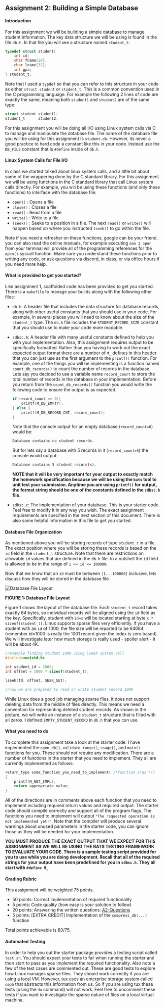 ## Assignment 2:  Building a Simple Database

#### Introduction
For this assignment we will be building a simple database to manage student information.  The key data structure we will be using is found in the file `db.h`. In that file you will see a structure named `student_t`:

```c
typedef struct student{
    int id;
    char fname[24];
    char lname[32];
    int gpa; 
} student_t;
```
Note that I used a `typdef` so that you can refer to this structure in your code as either `struct student` or `student_t`.  This is a common convention used in the C programming language.  For example the following 2 lines of code are exactly the same, meaning both `student1` and `student2` are of the same type:

```c
struct student student1;
student_t      student2;
```

For this assignment you will be doing all I/O using Linux system calls via C to manage and manipulate the database file. The name of the database file you will be using for this assignment is `student.db`.  However, its never a good practice to hard code a constant like this in your code.  Instead use the `DB_FILE` constant that is `#define` inside of `db.h`.

#### Linux System Calls for File I/O
In class we started talked about linux system calls, and a little bit about some of the wrappering done by the C standard library.  For this assignment we will be using functions in the C standard library that call Linux system calls directly.  For example, you will be using these functions (and only these functions) to interface with the database file:

- `open()` : Opens a file
- `close()` : Closes a file
- `read()` : Read from a file
- `write()` : Write to a file
- `lseek()` : Seeks to a position in a file.  The next `read()` or `write()` will happen based on where you instructed `lseek()` to go within the file. 

Note if you need a refresher on these functions, google can be your friend, you can also read the online manuals, for example executing `man 2 open` from your terminal will provide all of the programming references for the `open()` syscall function.  Make sure you understand these functions prior to writing any code, or ask questions via discord, in class, or via office hours if you need more help.

#### What is provided to get you started?
Like assignment 1, scaffolded code has been provided to get you started.  There is a `makefile` to manage your builds along with the following other files:

- `db.h`:  A header file that includes the data structure for database records, along with other useful constants that you should use in your code.  For example, in several places you will need to know about the size of the `student_t` type.  The `db.h` file includes the `STUDENT_RECORD_SIZE` constant that you should use to make your code more readable.

- `sdbsc.h`:  A header file with many useful constants defined to help you with your implementation.  Also, this assignment requires output to be specifically formatted.  Rather than you having to work out the exact expected output format there are a number of `M_` defines in this header that you can just use as the first argument to the `printf()` function.  For example, one  of the things you will be implementing is a function named `count_db_records()` to count the number of records in the database. Lets say you decided to use a variable name `record_count` to store the total number of records in the database in your implementation.  Before you return from the `count_db_records()` function you would write the following code to ensure the output is as expected.   

    ```c
    if(record_count == 0){
        printf(M_DB_EMPTY);
    } else {
        printf(M_DB_RECORD_CNT, record_count);
    }
    ```

    Note that the console output for an empty database (`record_count=0`) would be:

    ```bash
    Database contains no student records.
    ```
    But for lets say a database with 5 records in it (`record_count=5`) the console would output:

    ```bash
    Database contains 5 student record(s).
    ```

    **NOTE that it will be very important for your output to exactly match the homework specification because we will be using the `bats` tool to unit test your submission. Anytime you are using `printf()` for output, the format string should be one of the constants defined in the `sdbsc.h` file.** 

- `sdbsc.c`:  The implementation of your database.  This is your starter code. Feel free to modify it in any way you wish.  The exact assignment requirements are specified in the next section of this document.  There is also some helpful information in this file to get you started.

#### Database File Organization
As mentioned above you will be storing records of type `student_t` in a file.  The exact position where you will be storing these records is based on the `id` field in the `student_t` structure.  Note that there are restrictions on allowable `id` values that are defined in the `db.h` file.  In a nutshell the `id` field is allowed to be in the range of `1 <= id <= 100000`.  

Now that we know that an `id` must be between `[1...100000]` inclusive, lets discuss how they will be stored in the database file.  

![Database File Layout](./dblayout.png)

**FIGURE 1:  Database File Layout**

Figure 1 shows the layout of the database file.  Each `student_t` record takes exactly 64 bytes, so individual records will be aligned using the `id` field as the key.  Specifically, student with `id=x` will be located starting at byte `x * sizeof(student_t)`.  Linux supports sparse files very efficiently.  If you have a student with an `id` of 1000, the file size will be reported to be 64064 (remember id=1000 is really the 1001 record given the index is zero based).  We will investigate later how much storage is really used - spoiler alert - it will be about 4K.

```c
//example finding student 1000 using lseek system call
#include<unistd.h>

int student_id = 1000;
int offset = 1000 * sizeof(student_t);

lseek(fd, offset, SEEK_SET);

//now we are prepared to read or write student record 1000
```

While Linux does a good job managing sparse files, it does not support deleting data from the middle of files directly. This means we need a convention for representing deleted student records. As shown in the picture, we will write an instance of a `student_t` structure that is filled with all zeros. I defined `EMPTY_STUDENT_RECORD` in `db.h` that you can use. 

#### What you need to do
To complete this assignment take a look at the starter code.  I have implemented the `open_db()`, `validate_range()`, `usage()`, and `main()` functions for you.  These should not require any modification.  There are a number of functions in the starter that you need to implement.  They all are currently implemented as follows:

```c
return_type some_function_you_need_to_implement( /*function args */)
{
    printf(M_NOT_IMPL);
    return appropriate_value;
}
```

All of the directions are in comments above each function that you need to implement including required return values and required output. The starter code should compile correctly and support all of the program flags.  The functions you need to implement will output `"The requested operation is not implemented yet!"`.  Note that the compiler will produce several warnings about unused parameters in the starter code, you can ignore those as they will be needed for your implementation. 

**YOU MUST PRODUCE THE EXACT OUTPUT THAT WE EXPECT FOR THIS ASSIGNMENT AS WE WILL BE USING THE BATS TESTING FRAMEWORK TO EVALUATE YOUR CODE.  There is a sample testing script provided for you to use while you are doing development.  Recall that all of the required strings for your output have been predefined for you in `sdbsc.h`. They all start with `#define M_`**

#### Grading Rubric
This assignment will be weighted 75 points.

- 50 points:  Correct implementation of required functionality
- 5 points:  Code quality (how easy is your solution to follow)
- 20 points: Answering the written questions: [A2-Questions](./a2-questions.md)
- 5 points:  [EXTRA CREDIT] Implementation of the `compress_db(...)` function

Total points achievable is 80/75. 

#### Automated Testing
In order to help you out the starter package provides a testing script called `test.sh`.  You should expect your tests to fail when running the starter and then start to pass as you implement the required functionality.  Also note a few of the test cases are commented out.  These are good tests to explore how Linux manages sparse files.  They should work correctly if you are using a local VM.  However, tux uses an enterprise storage system called `ceph` that abstracts this information from us.  So if you are using tux these tests (using the `du` command) will not work. Feel free to uncomment these tests if you want to investigate the sparse nature of files on a local virtual machine. 






